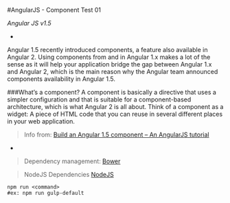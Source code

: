 #AngularJS - Component Test 01

*Angular JS v1.5*

-

Angular 1.5 recently introduced components, a feature also available in Angular 2. Using components from and in Angular 1.x makes a lot of the sense as it will help your application bridge the gap between Angular 1.x and Angular 2, which is the main reason why the Angular team announced components availability in Angular 1.5.

###What’s a component?
A component is basically a directive that uses a simpler configuration and that is suitable for a component-based architecture, which is what Angular 2 is all about.  Think of a component as a widget: A piece of HTML code that you can reuse in several different places in your web application.


> Info from: [Build an Angular 1.5 component – An AngularJS tutorial](https://tests4geeks.com/tutorials/build-angular-1-5-component-angularjs-tutorial/)

-

> Dependency management: [Bower](https://bower.io/)

> NodeJS Dependencies [NodeJS](https://nodejs.org/en/)

```
npm run <command>
#ex: npm run gulp-default
```
